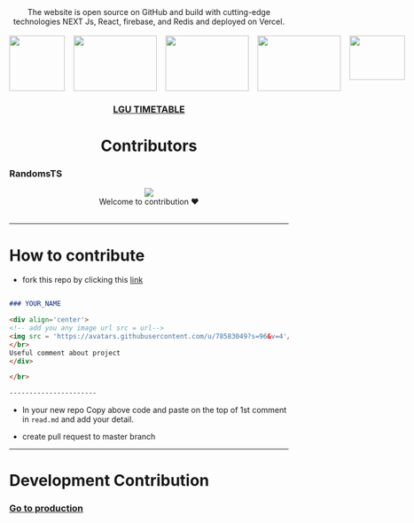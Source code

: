
<div align='center'>The website is open source on GitHub and build with cutting-edge technologies NEXT Js, React, firebase, and Redis and deployed on Vercel.</div>
<br/>
<div align='center' style='display:flex; gap:1rem;'>
<img src='https://camo.githubusercontent.com/e1e113df83e7731fdb90f6f0ab2eeb155fd1b48c27d99814dcf1c23c0acdc6a2/68747470733a2f2f6173736574732e76657263656c2e636f6d2f696d6167652f75706c6f61642f76313636323133303535392f6e6578746a732f49636f6e5f6461726b5f6261636b67726f756e642e706e67'
  width= '100' height= '100'
/>

   <img src = 'https://user-images.githubusercontent.com/78583049/201987257-85d2f75b-57be-4684-b82e-fbe86ea049d3.svg' width = '150px' height = '100px'/>
   <img src = 'https://user-images.githubusercontent.com/78583049/201987794-d0d73ef2-6a36-4bce-bc8e-258c88e9d86b.svg' width = '150px' height = '100px'/>
    <img src = 'https://user-images.githubusercontent.com/78583049/201988085-8dcdbba8-9b96-494a-82d9-4740089bd2b4.svg' width = '150px' height = '100px'/>

<img src = 'https://github.com/Zain-ul-din/LGU-Timetable/assets/78583049/4668c76e-bbc9-415a-bc85-b631025ae1ff' width = '100px' height = '80px'/>




</div>

### <a href="https://www.lgutimetable.live/contribute"><div align="center">LGU TIMETABLE</div>
</a>


# <div align='center'> Contributors </div>



### RandomsTS

<div align='center'>
<!-- add you any image url src = url-->
<img src = 'https://avatars.githubusercontent.com/u/118633727?s=200&v=4'/>
</br>
Welcome to contribution ♥
</div>

</br>

----------------------

<!--  paste above this line -->

































# How to contribute

- fork this repo by clicking this [link](https://github.com/Zain-ul-din/LGU-Timetable/fork)

```md

### YOUR_NAME

<div align='center'>
<!-- add you any image url src = url-->
<img src = 'https://avatars.githubusercontent.com/u/78583049?s=96&v=4'/>
</br>
Useful comment about project
</div>

</br>

----------------------

```

- In your new repo Copy above code and paste on the top of 1st comment in `read.md` and add your detail.

- create pull request to master branch

----------------------------------------------------

# Development Contribution

### [Go to production](https://github.com/Zain-ul-din/LGU-Timetable/tree/production)
